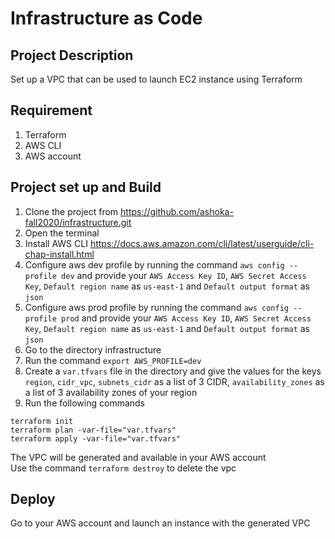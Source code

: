 # Infrastructure as Code
## Project Description
 Set up a VPC that can be used to launch EC2 instance using Terraform
## Requirement
1. Terraform
2. AWS CLI
3. AWS account
## Project set up and Build
1. Clone the project from https://github.com/ashoka-fall2020/infrastructure.git
2. Open the terminal
3. Install AWS CLI https://docs.aws.amazon.com/cli/latest/userguide/cli-chap-install.html
4. Configure aws dev profile by running the command `aws config --profile dev` and provide your `AWS Access Key ID`, `AWS Secret Access Key`,
`Default region name` as `us-east-1` and `Default output format` as `json`
5. Configure aws prod profile by running the command `aws config --profile prod` and provide your `AWS Access Key ID`, `AWS Secret Access Key`,
`Default region name` as `us-east-1` and `Default output format` as `json`
6. Go to the directory infrastructure
7. Run the command `export AWS_PROFILE=dev`
8. Create a `var.tfvars` file in the directory and give the values for the keys 
`region`, `cidr_vpc`, `subnets_cidr` as a list of 3 CIDR, 
`availability_zones` as a list of 3 availability zones of your region
9. Run the  following commands
````
terraform init
terraform plan -var-file="var.tfvars"
terraform apply -var-file="var.tfvars"
````
The VPC will be generated and available in your AWS account\
Use the command `terraform destroy` to delete the vpc
## Deploy
Go to your AWS account and launch an instance with the generated VPC




 
   


   